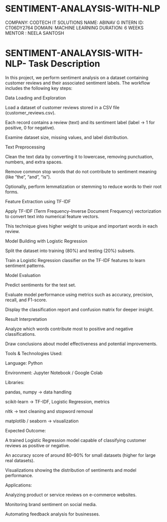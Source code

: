 # SENTIMENT-ANALAYSIS-WITH-NLP
COMPANY: CODTECH IT SOLUTIONS NAME: ABINAV G INTERN ID: CT06DY2764 DOMAIN: MACHINE LEARNING DURATION: 6 WEEKS MENTOR : NEELA SANTOSH

# SENTIMENT-ANALAYSIS-WITH-NLP- Task Description 

In this project, we perform sentiment analysis on a dataset containing customer reviews and their associated sentiment labels.
The workflow includes the following key steps:

Data Loading and Exploration

Load a dataset of customer reviews stored in a CSV file (customer_reviews.csv).

Each record contains a review (text) and its sentiment label (label → 1 for positive, 0 for negative).

Examine dataset size, missing values, and label distribution.

Text Preprocessing

Clean the text data by converting it to lowercase, removing punctuation, numbers, and extra spaces.

Remove common stop words that do not contribute to sentiment meaning (like “the”, “and”, “is”).

Optionally, perform lemmatization or stemming to reduce words to their root forms.

Feature Extraction using TF-IDF

Apply TF-IDF (Term Frequency–Inverse Document Frequency) vectorization to convert text into numerical feature vectors.

This technique gives higher weight to unique and important words in each review.

Model Building with Logistic Regression

Split the dataset into training (80%) and testing (20%) subsets.

Train a Logistic Regression classifier on the TF-IDF features to learn sentiment patterns.

Model Evaluation

Predict sentiments for the test set.

Evaluate model performance using metrics such as accuracy, precision, recall, and F1-score.

Display the classification report and confusion matrix for deeper insight.

Result Interpretation

Analyze which words contribute most to positive and negative classifications.

Draw conclusions about model effectiveness and potential improvements.

 Tools & Technologies Used:

Language: Python

Environment: Jupyter Notebook / Google Colab

Libraries:

pandas, numpy → data handling

scikit-learn → TF-IDF, Logistic Regression, metrics

nltk → text cleaning and stopword removal

matplotlib / seaborn → visualization

 Expected Outcome:

A trained Logistic Regression model capable of classifying customer reviews as positive or negative.

An accuracy score of around 80–90% for small datasets (higher for large real datasets).

Visualizations showing the distribution of sentiments and model performance.

 Applications:

Analyzing product or service reviews on e-commerce websites.

Monitoring brand sentiment on social media.

Automating feedback analysis for businesses.

